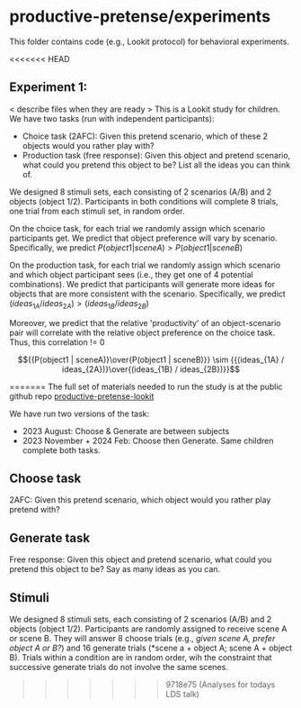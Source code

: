 # productive-pretense/experiments

This folder contains code (e.g., Lookit protocol) for behavioral experiments.

<<<<<<< HEAD
## Experiment 1:

< describe files when they are ready >
This is a Lookit study for children. We have two tasks (run with independent participants): 

- Choice task (2AFC): Given this pretend scenario, which of these 2 objects would you rather play with?
- Production task (free response): Given this object and pretend scenario, what could you pretend this object to be? List all the ideas you can think of.

We designed 8 stimuli sets, each consisting of 2 scenarios (A/B) and 2 objects (object 1/2). Participants in both conditions will complete 8 trials, one trial from each stimuli set, in random order.

On the choice task, for each trial we randomly assign which scenario participants get. We predict that object preference will vary by scenario. Specifically, we predict 
${P(object1 | sceneA)} > {P(object1 | sceneB)}$

On the production task, for each trial we randomly assign which scenario and which object participant sees (i.e., they get one of 4 potential combinations). We predict that participants will generate more ideas for objects that are more consistent with the scenario. Specifically, we predict 
$(ideas_{1A} / ideas_{2A}) > (ideas_{1B} / ideas_{2B})$

Moreover, we predict that the relative 'productivity' of an object-scenario pair will correlate with the relative object preference on the choice task. Thus, this correlation != 0

```math
{{P(object1 | sceneA)}\over{P(object1 | sceneB)}} \sim {{(ideas_{1A} / ideas_{2A})}\over{(ideas_{1B} / ideas_{2B})}}
```
=======
The full set of materials needed to run the study is at the public github repo [productive-pretense-lookit](https://github.com/wongmich/productive-pretense-lookit)

We have run two versions of the task:

- 2023 August: Choose & Generate are between subjects
- 2023 November + 2024 Feb: Choose then Generate. Same children complete both tasks.

## Choose task

2AFC: Given this pretend scenario, which object would you rather play pretend with?

## Generate task

Free response: Given this object and pretend scenario, what could you pretend this object to be? Say as many ideas as you can.

## Stimuli

We designed 8 stimuli sets, each consisting of 2 scenarios (A/B) and 2 objects (object 1/2). Participants are randomly assigned to receive scene A or scene B. They will answer 8 choose trials (e.g., *given scene A, prefer object A or B?*) and 16 generate trials (*scene a + object A; scene A + object B). Trials within a condition are in random order, wih the constraint that successive generate trials do not involve the same scenes.
>>>>>>> 9718e75 (Analyses for todays LDS talk)
